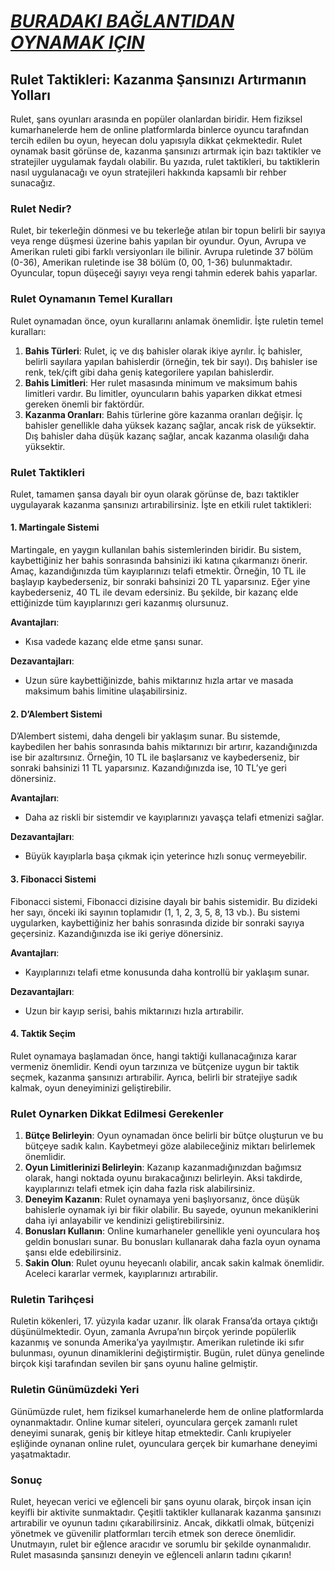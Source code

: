 # [***BURADAKI BAĞLANTIDAN OYNAMAK IÇIN***](https://casinotr.link/gWCRZ4)

## Rulet Taktikleri: Kazanma Şansınızı Artırmanın Yolları

Rulet, şans oyunları arasında en popüler olanlardan biridir. Hem fiziksel kumarhanelerde hem de online platformlarda binlerce oyuncu tarafından tercih edilen bu oyun, heyecan dolu yapısıyla dikkat çekmektedir. Rulet oynamak basit görünse de, kazanma şansınızı artırmak için bazı taktikler ve stratejiler uygulamak faydalı olabilir. Bu yazıda, rulet taktikleri, bu taktiklerin nasıl uygulanacağı ve oyun stratejileri hakkında kapsamlı bir rehber sunacağız.

### Rulet Nedir?

Rulet, bir tekerleğin dönmesi ve bu tekerleğe atılan bir topun belirli bir sayıya veya renge düşmesi üzerine bahis yapılan bir oyundur. Oyun, Avrupa ve Amerikan ruleti gibi farklı versiyonları ile bilinir. Avrupa ruletinde 37 bölüm (0-36), Amerikan ruletinde ise 38 bölüm (0, 00, 1-36) bulunmaktadır. Oyuncular, topun düşeceği sayıyı veya rengi tahmin ederek bahis yaparlar.

### Rulet Oynamanın Temel Kuralları

Rulet oynamadan önce, oyun kurallarını anlamak önemlidir. İşte ruletin temel kuralları:

1. **Bahis Türleri**: Rulet, iç ve dış bahisler olarak ikiye ayrılır. İç bahisler, belirli sayılara yapılan bahislerdir (örneğin, tek bir sayı). Dış bahisler ise renk, tek/çift gibi daha geniş kategorilere yapılan bahislerdir.
2. **Bahis Limitleri**: Her rulet masasında minimum ve maksimum bahis limitleri vardır. Bu limitler, oyuncuların bahis yaparken dikkat etmesi gereken önemli bir faktördür.
3. **Kazanma Oranları**: Bahis türlerine göre kazanma oranları değişir. İç bahisler genellikle daha yüksek kazanç sağlar, ancak risk de yüksektir. Dış bahisler daha düşük kazanç sağlar, ancak kazanma olasılığı daha yüksektir.

### Rulet Taktikleri

Rulet, tamamen şansa dayalı bir oyun olarak görünse de, bazı taktikler uygulayarak kazanma şansınızı artırabilirsiniz. İşte en etkili rulet taktikleri:

#### 1. Martingale Sistemi

Martingale, en yaygın kullanılan bahis sistemlerinden biridir. Bu sistem, kaybettiğiniz her bahis sonrasında bahsinizi iki katına çıkarmanızı önerir. Amaç, kazandığınızda tüm kayıplarınızı telafi etmektir. Örneğin, 10 TL ile başlayıp kaybederseniz, bir sonraki bahsinizi 20 TL yaparsınız. Eğer yine kaybederseniz, 40 TL ile devam edersiniz. Bu şekilde, bir kazanç elde ettiğinizde tüm kayıplarınızı geri kazanmış olursunuz.

**Avantajları**:

* Kısa vadede kazanç elde etme şansı sunar.

**Dezavantajları**:

* Uzun süre kaybettiğinizde, bahis miktarınız hızla artar ve masada maksimum bahis limitine ulaşabilirsiniz.

#### 2. D’Alembert Sistemi

D’Alembert sistemi, daha dengeli bir yaklaşım sunar. Bu sistemde, kaybedilen her bahis sonrasında bahis miktarınızı bir artırır, kazandığınızda ise bir azaltırsınız. Örneğin, 10 TL ile başlarsanız ve kaybederseniz, bir sonraki bahsinizi 11 TL yaparsınız. Kazandığınızda ise, 10 TL’ye geri dönersiniz.

**Avantajları**:

* Daha az riskli bir sistemdir ve kayıplarınızı yavaşça telafi etmenizi sağlar.

**Dezavantajları**:

* Büyük kayıplarla başa çıkmak için yeterince hızlı sonuç vermeyebilir.

#### 3. Fibonacci Sistemi

Fibonacci sistemi, Fibonacci dizisine dayalı bir bahis sistemidir. Bu dizideki her sayı, önceki iki sayının toplamıdır (1, 1, 2, 3, 5, 8, 13 vb.). Bu sistemi uygularken, kaybettiğiniz her bahis sonrasında dizide bir sonraki sayıya geçersiniz. Kazandığınızda ise iki geriye dönersiniz.

**Avantajları**:

* Kayıplarınızı telafi etme konusunda daha kontrollü bir yaklaşım sunar.

**Dezavantajları**:

* Uzun bir kayıp serisi, bahis miktarınızı hızla artırabilir.

#### 4. Taktik Seçim

Rulet oynamaya başlamadan önce, hangi taktiği kullanacağınıza karar vermeniz önemlidir. Kendi oyun tarzınıza ve bütçenize uygun bir taktik seçmek, kazanma şansınızı artırabilir. Ayrıca, belirli bir stratejiye sadık kalmak, oyun deneyiminizi geliştirebilir.

### Rulet Oynarken Dikkat Edilmesi Gerekenler

1. **Bütçe Belirleyin**: Oyun oynamadan önce belirli bir bütçe oluşturun ve bu bütçeye sadık kalın. Kaybetmeyi göze alabileceğiniz miktarı belirlemek önemlidir.
2. **Oyun Limitlerinizi Belirleyin**: Kazanıp kazanmadığınızdan bağımsız olarak, hangi noktada oyunu bırakacağınızı belirleyin. Aksi takdirde, kayıplarınızı telafi etmek için daha fazla risk alabilirsiniz.
3. **Deneyim Kazanın**: Rulet oynamaya yeni başlıyorsanız, önce düşük bahislerle oynamak iyi bir fikir olabilir. Bu sayede, oyunun mekaniklerini daha iyi anlayabilir ve kendinizi geliştirebilirsiniz.
4. **Bonusları Kullanın**: Online kumarhaneler genellikle yeni oyunculara hoş geldin bonusları sunar. Bu bonusları kullanarak daha fazla oyun oynama şansı elde edebilirsiniz.
5. **Sakin Olun**: Rulet oyunu heyecanlı olabilir, ancak sakin kalmak önemlidir. Aceleci kararlar vermek, kayıplarınızı artırabilir.

### Ruletin Tarihçesi

Ruletin kökenleri, 17. yüzyıla kadar uzanır. İlk olarak Fransa’da ortaya çıktığı düşünülmektedir. Oyun, zamanla Avrupa’nın birçok yerinde popülerlik kazanmış ve sonunda Amerika’ya yayılmıştır. Amerikan ruletinde iki sıfır bulunması, oyunun dinamiklerini değiştirmiştir. Bugün, rulet dünya genelinde birçok kişi tarafından sevilen bir şans oyunu haline gelmiştir.

### Ruletin Günümüzdeki Yeri

Günümüzde rulet, hem fiziksel kumarhanelerde hem de online platformlarda oynanmaktadır. Online kumar siteleri, oyunculara gerçek zamanlı rulet deneyimi sunarak, geniş bir kitleye hitap etmektedir. Canlı krupiyeler eşliğinde oynanan online rulet, oyunculara gerçek bir kumarhane deneyimi yaşatmaktadır.

### Sonuç

Rulet, heyecan verici ve eğlenceli bir şans oyunu olarak, birçok insan için keyifli bir aktivite sunmaktadır. Çeşitli taktikler kullanarak kazanma şansınızı artırabilir ve oyunun tadını çıkarabilirsiniz. Ancak, dikkatli olmak, bütçenizi yönetmek ve güvenilir platformları tercih etmek son derece önemlidir. Unutmayın, rulet bir eğlence aracıdır ve sorumlu bir şekilde oynanmalıdır. Rulet masasında şansınızı deneyin ve eğlenceli anların tadını çıkarın!
